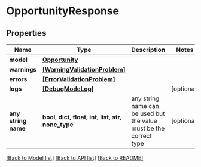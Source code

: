 # OpportunityResponse

## Properties

| Name                | Type                                                          | Description                                                        | Notes      |
| ------------------- | ------------------------------------------------------------- | ------------------------------------------------------------------ | ---------- |
| **model**           | [**Opportunity**](Opportunity.md)                             |                                                                    |
| **warnings**        | [**[WarningValidationProblem]**](WarningValidationProblem.md) |                                                                    |
| **errors**          | [**[ErrorValidationProblem]**](ErrorValidationProblem.md)     |                                                                    |
| **logs**            | [**[DebugModeLog]**](DebugModeLog.md)                         |                                                                    | [optional] |
| **any string name** | **bool, dict, float, int, list, str, none_type**              | any string name can be used but the value must be the correct type | [optional] |

[[Back to Model list]](../README.md#documentation-for-models) [[Back to API list]](../README.md#documentation-for-api-endpoints) [[Back to README]](../README.md)
